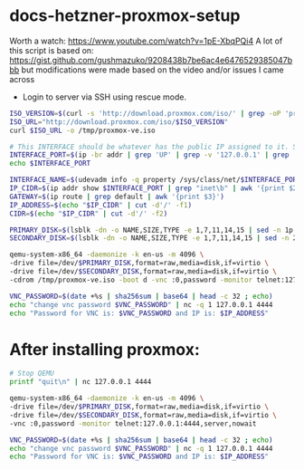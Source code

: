 # docs-hetzner-proxmox-setup
Worth a watch:
https://www.youtube.com/watch?v=1pE-XbqPQi4
A lot of this script is based on: https://gist.github.com/gushmazuko/9208438b7be6ac4e6476529385047bbb but modifications were made based on the video and/or issues I came across


- Login to server via SSH using rescue mode.



```bash
ISO_VERSION=$(curl -s 'http://download.proxmox.com/iso/' | grep -oP 'proxmox-ve_(\d+.\d+-\d).iso' | sort -V | tail -n1)
ISO_URL="http://download.proxmox.com/iso/$ISO_VERSION"
curl $ISO_URL -o /tmp/proxmox-ve.iso

# This INTERFACE should be whatever has the public IP assigned to it. Some of the guides i came across expect it to be eth0 but in my case it was eth2
INTERFACE_PORT=$(ip -br addr | grep 'UP' | grep -v '127.0.0.1' | grep -v '::1/128' | awk '{print $1}')
echo $INTERFACE_PORT

INTERFACE_NAME=$(udevadm info -q property /sys/class/net/$INTERFACE_PORT | grep "ID_NET_NAME_PATH=" | cut -d'=' -f2)
IP_CIDR=$(ip addr show $INTERFACE_PORT | grep "inet\b" | awk '{print $2}')
GATEWAY=$(ip route | grep default | awk '{print $3}')
IP_ADDRESS=$(echo "$IP_CIDR" | cut -d'/' -f1)
CIDR=$(echo "$IP_CIDR" | cut -d'/' -f2)

PRIMARY_DISK=$(lsblk -dn -o NAME,SIZE,TYPE -e 1,7,11,14,15 | sed -n 1p | awk '{print $1}')
SECONDARY_DISK=$(lsblk -dn -o NAME,SIZE,TYPE -e 1,7,11,14,15 | sed -n 2p | awk '{print $1}')

qemu-system-x86_64 -daemonize -k en-us -m 4096 \
-drive file=/dev/$PRIMARY_DISK,format=raw,media=disk,if=virtio \
-drive file=/dev/$SECONDARY_DISK,format=raw,media=disk,if=virtio \
-cdrom /tmp/proxmox-ve.iso -boot d -vnc :0,password -monitor telnet:127.0.0.1:4444,server,nowait

VNC_PASSWORD=$(date +%s | sha256sum | base64 | head -c 32 ; echo)
echo "change vnc password $VNC_PASSWORD" | nc -q 1 127.0.0.1 4444
echo "Password for VNC is: $VNC_PASSWORD and IP is: $IP_ADDRESS"

```


# After installing proxmox:

```bash
# Stop QEMU
printf "quit\n" | nc 127.0.0.1 4444

qemu-system-x86_64 -daemonize -k en-us -m 4096 \
-drive file=/dev/$PRIMARY_DISK,format=raw,media=disk,if=virtio \
-drive file=/dev/$SECONDARY_DISK,format=raw,media=disk,if=virtio \
-vnc :0,password -monitor telnet:127.0.0.1:4444,server,nowait

VNC_PASSWORD=$(date +%s | sha256sum | base64 | head -c 32 ; echo)
echo "change vnc password $VNC_PASSWORD" | nc -q 1 127.0.0.1 4444
echo "Password for VNC is: $VNC_PASSWORD and IP is: $IP_ADDRESS"
```
